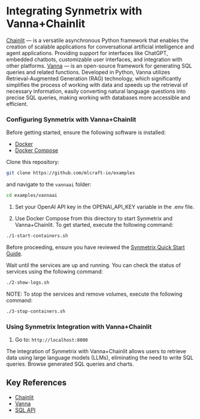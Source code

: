 # Integrating Synmetrix with Vanna+Chainlit

[Chainlit](https://github.com/Chainlit/chainlit) — is a versatile asynchronous Python framework that enables the creation of scalable applications for conversational artificial intelligence and agent applications. Providing support for interfaces like ChatGPT, embedded chatbots, customizable user interfaces, and integration with other platforms.
[Vanna](https://github.com/vanna-ai/vanna) — is an open-source framework for generating SQL queries and related functions. Developed in Python, Vanna utilizes Retrieval-Augmented Generation (RAG) technology, which significantly simplifies the process of working with data and speeds up the retrieval of necessary information, easily converting natural language questions into precise SQL queries, making working with databases more accessible and efficient.

### Configuring Synmetrix with Vanna+Chainlit

Before getting started, ensure the following software is installed:
  - [Docker](https://docs.docker.com/install)
  - [Docker Compose](https://docs.docker.com/compose/install)

Clone this repository:

```bash
git clone https://github.com/mlcraft-io/examples
```

and navigate to the `vannaai` folder:

```bash
cd examples/vannaai
```

1. Set your OpenAI API key in the OPENAI_API_KEY variable in the .env file.

2. Use Docker Compose from this directory to start Synmetrix and Vanna+Chainlit. To get started, execute the following command:

```bash
./1-start-containers.sh
```

Before proceeding, ensure you have reviewed the [Synmetrix Quick Start Guide](https://docs.synmetrix.org/docs/quickstart#step-3-explore-synmetrix).

Wait until the services are up and running. You can check the status of services using the following command:

```bash
./2-show-logs.sh
```

NOTE: To stop the services and remove volumes, execute the following command:

```bash
./3-stop-containers.sh
```

### Using Synmetrix Integration with Vanna+Chainlit

1. Go to: `http://localhost:8000`

The integration of Synmetrix with Vanna+Chainlit allows users to retrieve data using large language models (LLMs), eliminating the need to write SQL queries. Browse generated SQL queries and charts.

## Key References

* [Chainlit](https://github.com/Chainlit/chainlit)
* [Vanna](https://github.com/vanna-ai/vanna)
* [SQL API](https://docs.synmetrix.org/docs/core-concepts/sql-interface)